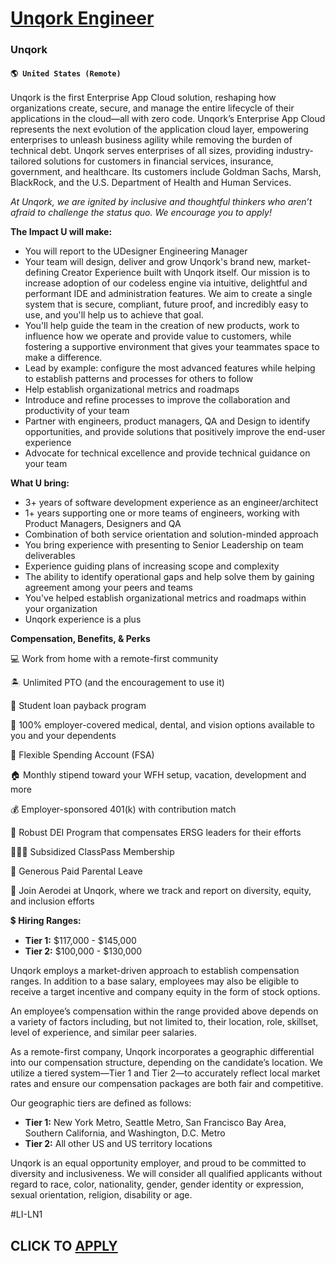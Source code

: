 # [Unqork Engineer](https://www.remotewlb.com/apply/unqork-engineer-122946)  
### Unqork  
#### `🌎 United States (Remote)`  

Unqork is the first Enterprise App Cloud solution, reshaping how organizations create, secure, and manage the entire lifecycle of their applications in the cloud—all with zero code. Unqork’s Enterprise App Cloud represents the next evolution of the application cloud layer, empowering enterprises to unleash business agility while removing the burden of technical debt. Unqork serves enterprises of all sizes, providing industry-tailored solutions for customers in financial services, insurance, government, and healthcare. Its customers include Goldman Sachs, Marsh, BlackRock, and the U.S. Department of Health and Human Services.

_At Unqork, we are ignited by inclusive and thoughtful thinkers who aren’t afraid to challenge the status quo. We encourage you to apply!_

**The Impact U will make:**

  * You will report to the UDesigner Engineering Manager
  * Your team will design, deliver and grow Unqork's brand new, market-defining Creator Experience built with Unqork itself. Our mission is to increase adoption of our codeless engine via intuitive, delightful and performant IDE and administration features. We aim to create a single system that is secure, compliant, future proof, and incredibly easy to use, and you'll help us to achieve that goal.
  * You'll help guide the team in the creation of new products, work to influence how we operate and provide value to customers, while fostering a supportive environment that gives your teammates space to make a difference.
  * Lead by example: configure the most advanced features while helping to establish patterns and processes for others to follow
  * Help establish organizational metrics and roadmaps
  * Introduce and refine processes to improve the collaboration and productivity of your team
  * Partner with engineers, product managers, QA and Design to identify opportunities, and provide solutions that positively improve the end-user experience
  * Advocate for technical excellence and provide technical guidance on your team

**What U bring:**

  * 3+ years of software development experience as an engineer/architect
  * 1+ years supporting one or more teams of engineers, working with Product Managers, Designers and QA
  * Combination of both service orientation and solution-minded approach
  * You bring experience with presenting to Senior Leadership on team deliverables
  * Experience guiding plans of increasing scope and complexity
  * The ability to identify operational gaps and help solve them by gaining agreement among your peers and teams
  * You've helped establish organizational metrics and roadmaps within your organization
  * Unqork experience is a plus

**Compensation, Benefits, & Perks**

💻 Work from home with a remote-first community

🏝 Unlimited PTO (and the encouragement to use it)

📝 Student loan payback program

🏥 100% employer-covered medical, dental, and vision options available to you and your dependents

💸 Flexible Spending Account (FSA)

🏠 Monthly stipend toward your WFH setup, vacation, development and more

💰 Employer-sponsored 401(k) with contribution match

📣 Robust DEI Program that compensates ERSG leaders for their efforts

🏋🏻‍♀️ Subsidized ClassPass Membership

🍼 Generous Paid Parental Leave

🚀 Join Aerodei at Unqork, where we track and report on diversity, equity, and inclusion efforts

💲 **Hiring Ranges:**

  * **Tier 1:** $117,000 - $145,000 
  * **Tier 2:** $100,000 - $130,000 

Unqork employs a market-driven approach to establish compensation ranges. In addition to a base salary, employees may also be eligible to receive a target incentive and company equity in the form of stock options.

An employee’s compensation within the range provided above depends on a variety of factors including, but not limited to, their location, role, skillset, level of experience, and similar peer salaries.

As a remote-first company, Unqork incorporates a geographic differential into our compensation structure, depending on the candidate’s location. We utilize a tiered system—Tier 1 and Tier 2—to accurately reflect local market rates and ensure our compensation packages are both fair and competitive.  
  
Our geographic tiers are defined as follows:

  * **Tier 1:** New York Metro, Seattle Metro, San Francisco Bay Area, Southern California, and Washington, D.C. Metro
  * **Tier 2:** All other US and US territory locations 

Unqork is an equal opportunity employer, and proud to be committed to diversity and inclusiveness. We will consider all qualified applicants without regard to race, color, nationality, gender, gender identity or expression, sexual orientation, religion, disability or age.

#LI-LN1

  
## CLICK TO [APPLY](https://www.remotewlb.com/apply/unqork-engineer-122946)

